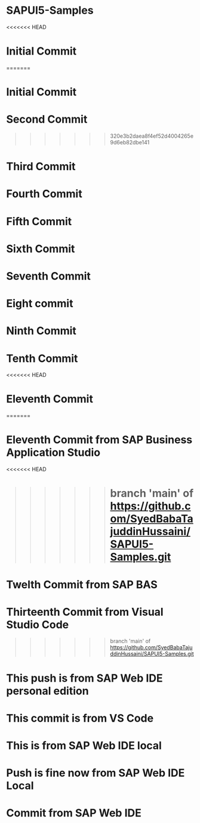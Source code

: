 # SAPUI5-Samples

<<<<<<< HEAD

# Initial Commit

=======

# Initial Commit

# Second Commit

> > > > > > > 320e3b2daea8f4ef52d4004265e9d6eb82dbe141

# Third Commit

# Fourth Commit

# Fifth Commit

# Sixth Commit

# Seventh Commit

# Eight commit

# Ninth Commit

# Tenth Commit

<<<<<<< HEAD

# Eleventh Commit

=======

# Eleventh Commit from SAP Business Application Studio

<<<<<<< HEAD

> > > > > > > # branch 'main' of https://github.com/SyedBabaTajuddinHussaini/SAPUI5-Samples.git

# Twelth Commit from SAP BAS

# Thirteenth Commit from Visual Studio Code

> > > > > > > branch 'main' of https://github.com/SyedBabaTajuddinHussaini/SAPUI5-Samples.git

# This push is from SAP Web IDE personal edition

# This commit is from VS Code

# This is from SAP Web IDE local

# Push is fine now from SAP Web IDE Local

# Commit from SAP Web IDE